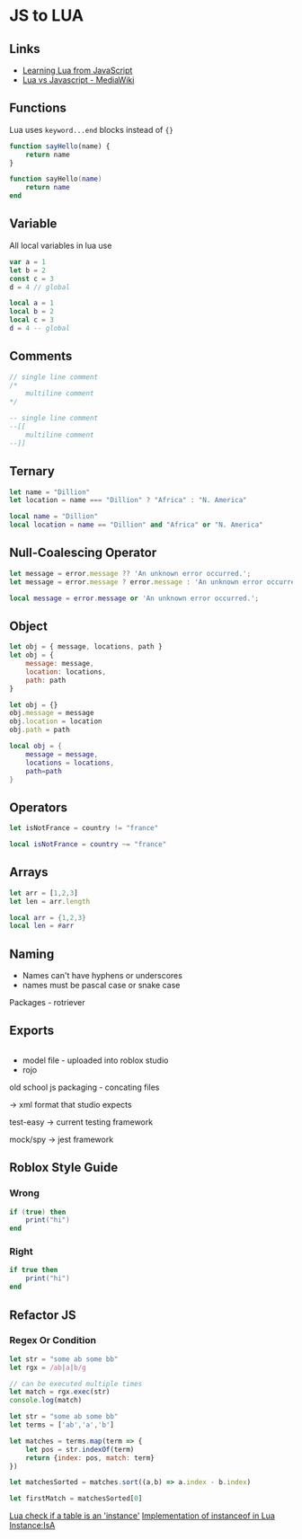 # JS to LUA

## Links

* [Learning Lua from JavaScript](http://phrogz.net/lua/LearningLua_FromJS.html)
* [Lua vs Javascript - MediaWiki](https://www.mediawiki.org/wiki/User:Sumanah/Lua_vs_Javascript)

## Functions

Lua uses `keyword...end` blocks instead of `{}`

```js
function sayHello(name) {
    return name
}
```

```lua
function sayHello(name)
    return name
end
```


## Variable

All local variables in lua use

```js
var a = 1
let b = 2
const c = 3
d = 4 // global
```

```lua
local a = 1
local b = 2
local c = 3
d = 4 -- global
```

## Comments

```js
// single line comment
/*
    multiline comment
*/
```


```lua
-- single line comment
--[[
    multiline comment
--]]
```


## Ternary

```js
let name = "Dillion"
let location = name === "Dillion" ? "Africa" : "N. America"
```

```lua
local name = "Dillion"
local location = name == "Dillion" and "Africa" or "N. America"
```


## Null-Coalescing Operator

```js
let message = error.message ?? 'An unknown error occurred.';
let message = error.message ? error.message : 'An unknown error occurred.';
```

```lua
local message = error.message or 'An unknown error occurred.';
```


## Object

```js
let obj = { message, locations, path }
let obj = {
    message: message,
    location: locations,
    path: path
}

let obj = {}
obj.message = message
obj.location = location
obj.path = path
```

```lua
local obj = {
    message = message,
    locations = locations,
    path=path
}
```

## Operators

```js
let isNotFrance = country != "france"
```

```lua
local isNotFrance = country ~= "france"
```


## Arrays

```js
let arr = [1,2,3]
let len = arr.length
```

```lua
local arr = {1,2,3}
local len = #arr
```

## Naming

* Names can't have hyphens or underscores
* names must be pascal case or snake case


Packages - rotriever


## Exports

```js
```


* model file - uploaded into roblox studio
* rojo



old school js packaging - concating files

-> xml format that studio expects



test-easy -> current testing framework

mock/spy -> jest framework





## Roblox Style Guide

### Wrong

```lua
if (true) then
    print("hi")
end
```

### Right

```lua
if true then
    print("hi")
end
```





## Refactor JS

### Regex Or Condition

```js
let str = "some ab some bb"
let rgx = /ab|a|b/g

// can be executed multiple times
let match = rgx.exec(str)
console.log(match)
```

```js
let str = "some ab some bb"
let terms = ['ab','a','b']

let matches = terms.map(term => {
    let pos = str.indexOf(term)
    return {index: pos, match: term}
})

let matchesSorted = matches.sort((a,b) => a.index - b.index)

let firstMatch = matchesSorted[0]
```


[Lua check if a table is an 'instance'](https://stackoverflow.com/q/45192939/1366033)
[Implementation of instanceof in Lua](https://gist.github.com/paulcuth/1270733)
[Instance:IsA](https://developer.roblox.com/en-us/api-reference/function/Instance/IsA)

